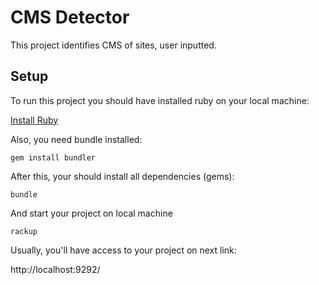 CMS Detector
======

This project identifies CMS of sites, user inputted.

Setup
------

To run this project you should have installed ruby on your local machine:

[Install Ruby](https://www.ruby-lang.org/en/installation/)

Also, you need bundle installed:
```
gem install bundler
```

After this, your should install all dependencies (gems):
```
bundle
```

And start your project on local machine
```
rackup
```

Usually, you'll have access to your project on next link:

http://localhost:9292/
